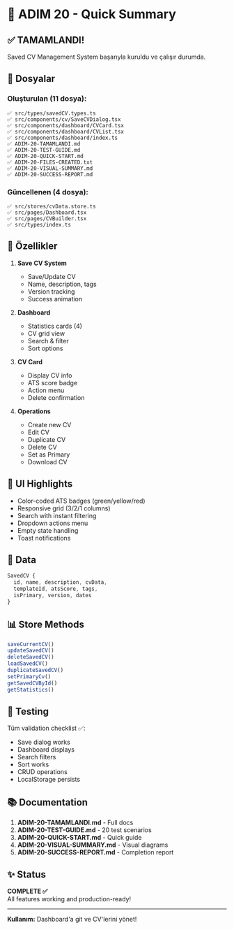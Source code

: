 # 🎯 ADIM 20 - Quick Summary

## ✅ TAMAMLANDI!

Saved CV Management System başarıyla kuruldu ve çalışır durumda.

## 📁 Dosyalar

### Oluşturulan (11 dosya):
```
✅ src/types/savedCV.types.ts
✅ src/components/cv/SaveCVDialog.tsx
✅ src/components/dashboard/CVCard.tsx
✅ src/components/dashboard/CVList.tsx
✅ src/components/dashboard/index.ts
✅ ADIM-20-TAMAMLANDI.md
✅ ADIM-20-TEST-GUIDE.md
✅ ADIM-20-QUICK-START.md
✅ ADIM-20-FILES-CREATED.txt
✅ ADIM-20-VISUAL-SUMMARY.md
✅ ADIM-20-SUCCESS-REPORT.md
```

### Güncellenen (4 dosya):
```
✅ src/stores/cvData.store.ts
✅ src/pages/Dashboard.tsx
✅ src/pages/CVBuilder.tsx
✅ src/types/index.ts
```

## 🚀 Özellikler

1. **Save CV System**
   - Save/Update CV
   - Name, description, tags
   - Version tracking
   - Success animation

2. **Dashboard**
   - Statistics cards (4)
   - CV grid view
   - Search & filter
   - Sort options

3. **CV Card**
   - Display CV info
   - ATS score badge
   - Action menu
   - Delete confirmation

4. **Operations**
   - Create new CV
   - Edit CV
   - Duplicate CV
   - Delete CV
   - Set as Primary
   - Download CV

## 🎨 UI Highlights

- Color-coded ATS badges (green/yellow/red)
- Responsive grid (3/2/1 columns)
- Search with instant filtering
- Dropdown actions menu
- Empty state handling
- Toast notifications

## 💾 Data

```typescript
SavedCV {
  id, name, description, cvData,
  templateId, atsScore, tags,
  isPrimary, version, dates
}
```

## 📊 Store Methods

```typescript
saveCurrentCV()
updateSavedCV()
deleteSavedCV()
loadSavedCV()
duplicateSavedCV()
setPrimaryCv()
getSavedCVById()
getStatistics()
```

## 🧪 Testing

Tüm validation checklist ✅:
- Save dialog works
- Dashboard displays
- Search filters
- Sort works
- CRUD operations
- LocalStorage persists

## 📚 Documentation

1. **ADIM-20-TAMAMLANDI.md** - Full docs
2. **ADIM-20-TEST-GUIDE.md** - 20 test scenarios
3. **ADIM-20-QUICK-START.md** - Quick guide
4. **ADIM-20-VISUAL-SUMMARY.md** - Visual diagrams
5. **ADIM-20-SUCCESS-REPORT.md** - Completion report

## ✨ Status

**COMPLETE ✅**  
All features working and production-ready!

---

**Kullanım:** Dashboard'a git ve CV'lerini yönet!
